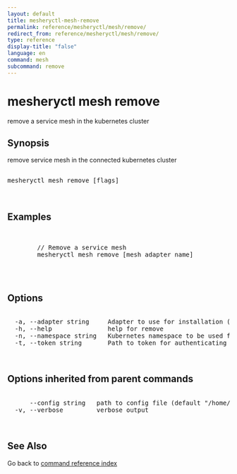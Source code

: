 ```yaml
---
layout: default
title: mesheryctl-mesh-remove
permalink: reference/mesheryctl/mesh/remove/
redirect_from: reference/mesheryctl/mesh/remove/
type: reference
display-title: "false"
language: en
command: mesh
subcommand: remove
---
```


# mesheryctl mesh remove

remove a service mesh in the kubernetes cluster

## Synopsis

remove service mesh in the connected kubernetes cluster

<pre class='codeblock-pre'>
<div class='codeblock'>
mesheryctl mesh remove [flags]

</div>
</pre> 

## Examples

<pre class='codeblock-pre'>
<div class='codeblock'>

		// Remove a service mesh
		mesheryctl mesh remove [mesh adapter name]
		

</div>
</pre> 

## Options

<pre class='codeblock-pre'>
<div class='codeblock'>
  -a, --adapter string     Adapter to use for installation (default "meshery-istio:10000")
  -h, --help               help for remove
  -n, --namespace string   Kubernetes namespace to be used for deploying the validation tests and sample workload (default "default")
  -t, --token string       Path to token for authenticating to Meshery API

</div>
</pre>

## Options inherited from parent commands

<pre class='codeblock-pre'>
<div class='codeblock'>
      --config string   path to config file (default "/home/admin-pc/.meshery/config.yaml")
  -v, --verbose         verbose output

</div>
</pre>

## See Also

Go back to [command reference index](/reference/mesheryctl/) 
